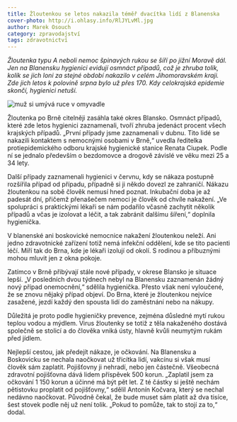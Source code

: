 ```yaml
---
title: Žloutenkou se letos nakazila téměř dvacítka lidí z Blanenska
cover-photo: http://i.ohlasy.info/RlJYLvMl.jpg
author: Marek Osouch
category: zpravodajství
tags: zdravotnictví
---
```


*Žloutenka typu A neboli nemoc špinavých rukou se šíří po jižní Moravě dál. Jen na Blanensku hygienici evidují osmnáct případů, což je zhruba tolik, kolik se jich loni za stejné období nakazilo v celém Jihomoravském kraji. Zde jich letos k polovině srpna bylo už přes 170. Kdy celokrajská epidemie skončí, hygienici netuší.*

<img src="http://i.ohlasy.info/RlJYLvM.jpg" alt="muž si umývá ruce v omyvadle" class="img-responsive img-popup" data-author="Bill Branson">

Žloutenka po Brně citelněji zasáhla také okres Blansko. Osmnáct případů, které zde letos hygienici zaznamenali, tvoří zhruba jedenáct procent všech krajských případů. „První případy jsme zaznamenali v dubnu. Tito lidé se nakazili kontaktem s nemocnými osobami v Brně,“ uvedla ředitelka protiepidemického odboru krajské hygienické stanice Renata Ciupek. Podle ní se jednalo především o bezdomovce a drogově závislé ve věku mezi 25 a 34 lety. 

Další případy zaznamenali hygienici v červnu, kdy se nákaza postupně rozšířila případ od případu, případně si ji někdo dovezl ze zahraničí. Nákazu žloutenkou na sobě člověk nemusí hned poznat. Inkubační doba je až padesát dní, přičemž přenašečem nemoci je člověk od chvíle nakažení. „Ve spolupráci s praktickými lékaři se nám podařilo včasně zachytit několik případů a včas je izolovat a léčit, a tak zabránit dalšímu šíření,“ doplnila hygienička.

V blanenské ani boskovické nemocnice nakažení žloutenkou neleží. Ani jedno zdravotnické zařízení totiž nemá infekční oddělení, kde se tito pacienti léčí. Míří tak do Brna, kde je lékaři izolují od okolí. S rodinou a příbuznými mohou mluvit jen z okna pokoje.

Zatímco v Brně přibývají stále nové případy, v okrese Blansko je situace lepší. „V posledních dvou týdnech nebyl na Blanensku zaznamenán žádný nový případ onemocnění,“ sdělila hygienička. Přesto však není vyloučené, že se znovu nějaký případ objeví. Do Brna, které je žloutenkou nejvíce zasažené, jezdí každý den spousta lidí do zaměstnání nebo na nákupy.

Důležitá je proto podle hygieničky prevence, zejména důsledné mytí rukou teplou vodou a mýdlem. Virus žloutenky se totiž z těla nakaženého dostává společně se stolicí a do člověka vniká ústy, hlavně kvůli neumytým rukám před jídlem.

Nejlepší cestou, jak předejít nákaze, je očkování. Na Blanensku a Boskovicku se nechala naočkovat už třicítka lidí, vakcínu si však musí člověk sám zaplatit. Pojišťovny ji nehradí, nebo jen částečně. Všeobecná zdravotní pojišťovna dává lidem příspěvek 500 korun. „Zaplatil jsem za očkování 1 150 korun a účinné má být pět let. Z té částky si ještě nechám pětistovku proplatit od pojišťovny,“ sdělil Antonín Kočvara, který se nechal nedávno naočkovat. Původně čekal, že bude muset sám platit až dva tisíce, šest stovek podle něj už není tolik. „Pokud to pomůže, tak to stojí za to,“ dodal.
